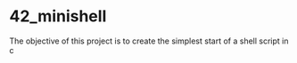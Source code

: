 # 42_minishell
The objective of this project is to create the simplest start of a shell script in c
